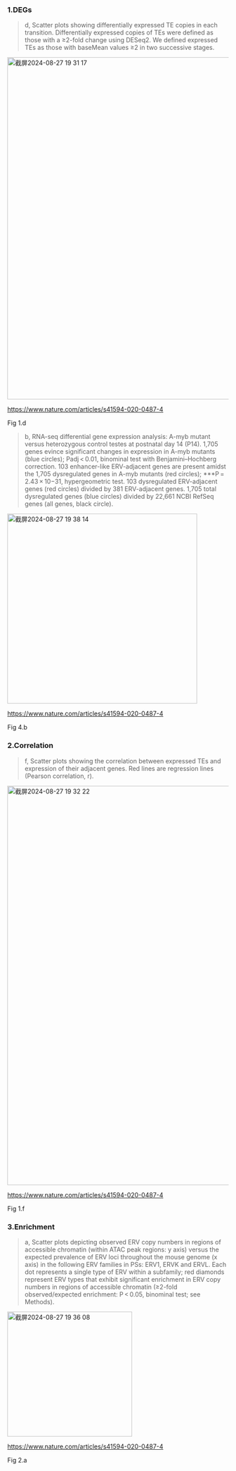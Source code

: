 ### 1.DEGs

>d, Scatter plots showing differentially expressed TE copies in each transition. Differentially expressed copies of TEs were defined as those with a ≥2-fold change using DESeq2. We defined expressed TEs as those with baseMean values ≥2 in two successive stages.

<img width="778" alt="截屏2024-08-27 19 31 17" src="https://github.com/user-attachments/assets/0bc9e759-c863-446a-b3dc-7e0660d53f3e">

https://www.nature.com/articles/s41594-020-0487-4

Fig 1.d

> b, RNA-seq differential gene expression analysis: A-myb mutant versus heterozygous control testes at postnatal day 14 (P14). 1,705 genes evince significant changes in expression in A-myb mutants (blue circles); Padj < 0.01, binominal test with Benjamini–Hochberg correction. 103 enhancer-like ERV-adjacent genes are present amidst the 1,705 dysregulated genes in A-myb mutants (red circles); ***P = 2.43 × 10−31, hypergeometric test. 103 dysregulated ERV-adjacent genes (red circles) divided by 381 ERV-adjacent genes. 1,705 total dysregulated genes (blue circles) divided by 22,661 NCBI RefSeq genes (all genes, black circle).

<img width="432" alt="截屏2024-08-27 19 38 14" src="https://github.com/user-attachments/assets/2fa79df9-f397-446e-850e-c30ce9febe28">

https://www.nature.com/articles/s41594-020-0487-4

Fig 4.b



### 2.Correlation

> f, Scatter plots showing the correlation between expressed TEs and expression of their adjacent genes. Red lines are regression lines (Pearson correlation, r).

<img width="908" alt="截屏2024-08-27 19 32 22" src="https://github.com/user-attachments/assets/94327d57-b1e9-473f-a6f3-da208badce49">

https://www.nature.com/articles/s41594-020-0487-4

Fig 1.f


### 3.Enrichment

> a, Scatter plots depicting observed ERV copy numbers in regions of accessible chromatin (within ATAC peak regions: y axis) versus the expected prevalence of ERV loci throughout the mouse genome (x axis) in the following ERV families in PSs: ERV1, ERVK and ERVL. Each dot represents a single type of ERV within a subfamily; red diamonds represent ERV types that exhibit significant enrichment in ERV copy numbers in regions of accessible chromatin (≥2-fold observed/expected enrichment: P < 0.05, binominal test; see Methods). 

<img width="284" alt="截屏2024-08-27 19 36 08" src="https://github.com/user-attachments/assets/1ec9f8da-7f5f-4597-b996-b864718380b6">


https://www.nature.com/articles/s41594-020-0487-4

Fig 2.a





